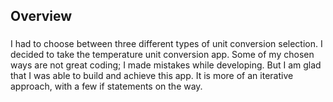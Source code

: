 ## Overview
### 

I had to choose between three different types of unit conversion selection. I decided to take the temperature unit conversion app. Some of my chosen ways are not great coding; I made mistakes while developing. But I am glad that I was able to build and achieve this app. It is more of an iterative approach, with a few if statements on the way.
